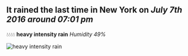 ## It rained the last time in New York on *July 7th 2016 around 07:01 pm*
💧💧💧💧  **heavy intensity rain** *Humidity 49%*

![heavy intensity rain](http://openweathermap.org/img/w/10d.png)

